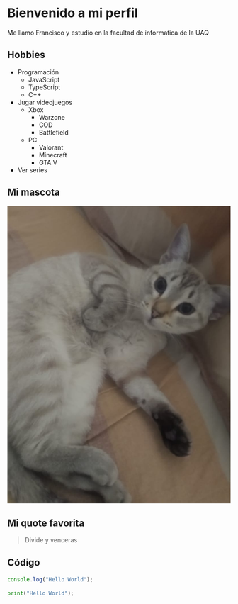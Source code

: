 # Bienvenido a mi perfil

Me llamo Francisco y estudio en la facultad de informatica de la UAQ

## Hobbies 
- Programación
    - JavaScript
    - TypeScript
    - C++
- Jugar videojuegos
    - Xbox
        - Warzone
        - COD
        - Battlefield
    - PC
        - Valorant
        - Minecraft
        - GTA V
- Ver series 

## Mi mascota

![Foto de mi mascota](estopa.jpeg)

## Mi quote favorita

> Divide y venceras

## Código

```Javascript
console.log("Hello World");
```
```python
print("Hello World");
```

